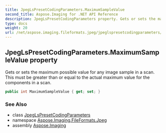 ```yaml
---
title: JpegLsPresetCodingParameters.MaximumSampleValue
second_title: Aspose.Imaging for .NET API Reference
description: JpegLsPresetCodingParameters property. Gets or sets the maximum possible value for any image sample in a scan. This must be greater than or equal to the actual maximum value for the components in a scan
type: docs
weight: 20
url: /net/aspose.imaging.fileformats.jpeg/jpeglspresetcodingparameters/maximumsamplevalue/
---
```

## JpegLsPresetCodingParameters.MaximumSampleValue property

Gets or sets the maximum possible value for any image sample in a scan. This must be greater than or equal to the actual maximum value for the components in a scan.

```csharp
public int MaximumSampleValue { get; set; }
```

### See Also

* class [JpegLsPresetCodingParameters](../)
* namespace [Aspose.Imaging.FileFormats.Jpeg](../../jpeglspresetcodingparameters/)
* assembly [Aspose.Imaging](../../../)


